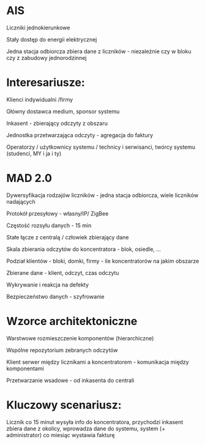 # AIS

Liczniki jednokierunkowe

Stały dostęp do energii elektrycznej

Jedna stacja odbiorcza zbiera dane z liczników - niezależnie czy w bloku czy z zabudowy jednorodzinnej


# Interesariusze:

Klienci indywidualni /firmy

Główny dostawca medium, sponsor systemu

Inkasent - zbierający odczyty z obszaru

Jednostka przetwarzająca odczyty - agregacja do faktury

Operatorzy / użytkownicy systemu / technicy i serwisanci, twórcy systemu (studenci, MY i ja i ty)


# MAD 2.0
Dywersyfikacja rodzajów liczników - jedna stacja odbiorcza, wiele liczników nadających

Protokół przesyłowy - własny/IP/ ZigBee

Częstość rozsyłu danych - 15 min

Stałe łącze z centralą / człowiek zbierający dane

Skala zbierania odczytów do koncentratora - blok, osiedle, ...

Podział klientów - bloki, domki, firmy - ile koncentratorów na jakim obszarze

Zbierane dane - klient, odczyt, czas odczytu

Wykrywanie i reakcja na defekty

Bezpieczeństwo danych - szyfrowanie




# Wzorce architektoniczne
Warstwowe rozmieszczenie komponentów (hierarchiczne)

Wspólne repozytorium zebranych odczytów

Klient serwer między licznikami a koncentratorem - komunikacja między komponentami

Przetwarzanie wsadowe - od inkasenta do centrali


# Kluczowy scenariusz:
Licznik co 15 minut wysyła info do koncentratora, przychodzi inkasent zbiera dane z okolicy, wprowadza dane do systemu, system (+ administrator) co miesiąc wystawia fakturę
